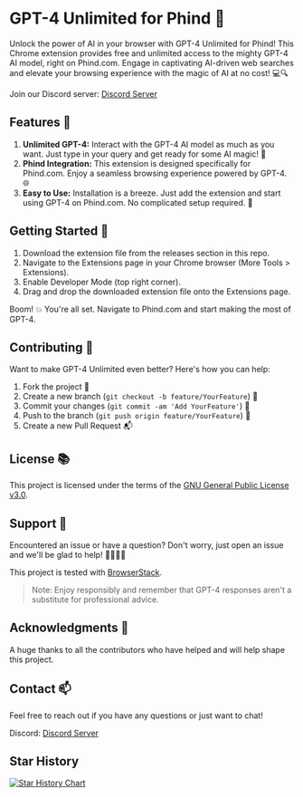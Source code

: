 # GPT-4 Unlimited for Phind 🚀

Unlock the power of AI in your browser with GPT-4 Unlimited for Phind! This Chrome extension provides free and unlimited access to the mighty GPT-4 AI model, right on Phind.com. Engage in captivating AI-driven web searches and elevate your browsing experience with the magic of AI at no cost! 💻🔍

Join our Discord server: [Discord Server](https://discord.gg/jUDCaVPHJd)

## Features 🌟

1. **Unlimited GPT-4:** Interact with the GPT-4 AI model as much as you want. Just type in your query and get ready for some AI magic! 💬
2. **Phind Integration:** This extension is designed specifically for Phind.com. Enjoy a seamless browsing experience powered by GPT-4. 🌐
3. **Easy to Use:** Installation is a breeze. Just add the extension and start using GPT-4 on Phind.com. No complicated setup required. 🎈

## Getting Started 🚀

1. Download the extension file from the releases section in this repo.
2. Navigate to the Extensions page in your Chrome browser (More Tools > Extensions).
3. Enable Developer Mode (top right corner).
4. Drag and drop the downloaded extension file onto the Extensions page.

Boom! 💥 You're all set. Navigate to Phind.com and start making the most of GPT-4.

## Contributing 👥

Want to make GPT-4 Unlimited even better? Here's how you can help:

1. Fork the project 🍴
2. Create a new branch (`git checkout -b feature/YourFeature`) 🌿
3. Commit your changes (`git commit -am 'Add YourFeature'`) 📝
4. Push to the branch (`git push origin feature/YourFeature`) 🚀
5. Create a new Pull Request 📬

## License 📚

This project is licensed under the terms of the [GNU General Public License v3.0](https://www.gnu.org/licenses/gpl-3.0.txt).

## Support 👋

Encountered an issue or have a question? Don't worry, just open an issue and we'll be glad to help! 🙋‍♀️🙋‍♂️

This project is tested with [BrowserStack](https://www.browserstack.com/).

> Note: Enjoy responsibly and remember that GPT-4 responses aren't a substitute for professional advice.

## Acknowledgments 🙏

A huge thanks to all the contributors who have helped and will help shape this project.

## Contact 📫

Feel free to reach out if you have any questions or just want to chat!

Discord: [Discord Server](https://discord.gg/jUDCaVPHJd)

## Star History

<a href="https://star-history.com/#Lomusire/gpt4-unlimited-phin&Date">
  <picture>
    <source media="(prefers-color-scheme: dark)" srcset="https://api.star-history.com/svg?repos=Lomusire/gpt4-unlimited-phin&type=Date&theme=dark" />
    <source media="(prefers-color-scheme: light)" srcset="https://api.star-history.com/svg?repos=Lomusire/gpt4-unlimited-phin&type=Date" />
    <img alt="Star History Chart" src="https://api.star-history.com/svg?repos=Lomusire/gpt4-unlimited-phin&type=Date" />
  </picture>
</a>
